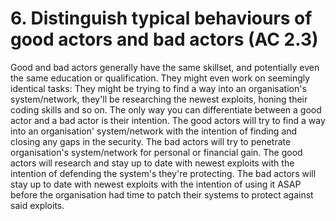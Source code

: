# 6. Distinguish typical behaviours of good actors and bad actors (AC 2.3)

Good and bad actors generally have the same skillset, and potentially even the same education or qualification. They might even work on seemingly identical tasks: They might be trying to find a way into an organisation's system/network, they'll be researching the newest exploits, honing their coding skills and so on. The only way you can differentiate between a good actor and a bad actor is their intention. The good actors will try to find a way into an organisation' system/network with the intention of finding and closing any gaps in the security. The bad actors will try to penetrate organisation's system/network for personal or financial gain. The good actors will research and stay up to date with newest exploits with the intention of defending the system's they're protecting. The bad actors will stay up to date with newest exploits with the intention of using it ASAP before the organisation had time to patch their systems to protect against said exploits.
